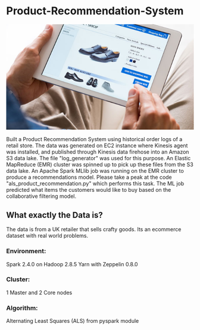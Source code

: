# Product-Recommendation-System
![alt text](https://github.com/swarupmishal/Product-Recommendation-System/blob/main/extras/preview1529724459413.png)

Built a Product Recommendation System using historical order logs of a retail store. The data was generated on EC2 instance where Kinesis agent was installed, and published through Kinesis data firehose into an Amazon S3 data lake. The file "log_generator" was used for this purpose. An Elastic MapReduce (EMR) cluster was spinned up to pick up these files from the S3 data lake. An Apache Spark MLlib job was running on the EMR cluster to produce a recommendations model. Please take a peak at the code "als_product_recommendation.py" which performs this task. The ML job predicted what items the customers would like to buy based on the collaborative filtering model.

## What exactly the Data is?
The data is from a UK retailer that sells crafty goods. Its an ecommerce dataset with real world problems.

### Environment: 
Spark 2.4.0 on Hadoop 2.8.5 Yarn with Zeppelin 0.8.0
### Cluster: 
1 Master and 2 Core nodes
### Algorithm: 
Alternating Least Squares (ALS) from pyspark module
